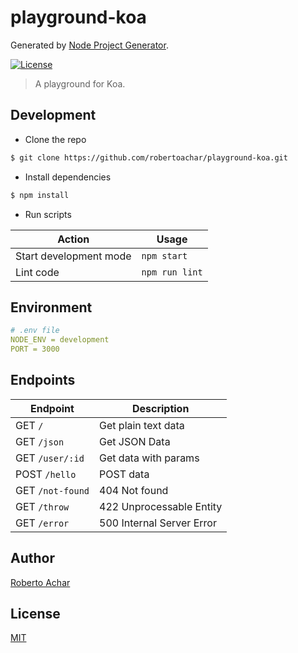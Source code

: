 # playground-koa

Generated by [Node Project Generator](https://github.com/robertoachar/generator-node).

[![License][license-badge]][license-url]

> A playground for Koa.

## Development

- Clone the repo

```bash
$ git clone https://github.com/robertoachar/playground-koa.git
```

- Install dependencies

```bash
$ npm install
```

- Run scripts

| Action                 | Usage          |
| ---------------------- | -------------- |
| Start development mode | `npm start`    |
| Lint code              | `npm run lint` |

## Environment

```yaml
# .env file
NODE_ENV = development
PORT = 3000
```

## Endpoints

| Endpoint         | Description               |
| ---------------- | ------------------------- |
| GET `/`          | Get plain text data       |
| GET `/json`      | Get JSON Data             |
| GET `/user/:id`  | Get data with params      |
| POST `/hello`    | POST data                 |
| GET `/not-found` | 404 Not found             |
| GET `/throw`     | 422 Unprocessable Entity  |
| GET `/error`     | 500 Internal Server Error |

## Author

[Roberto Achar](https://twitter.com/robertoachar)

## License

[MIT](https://github.com/robertoachar/playground-koa/blob/master/LICENSE)

[license-badge]: https://img.shields.io/github/license/robertoachar/playground-koa.svg
[license-url]: https://opensource.org/licenses/MIT
